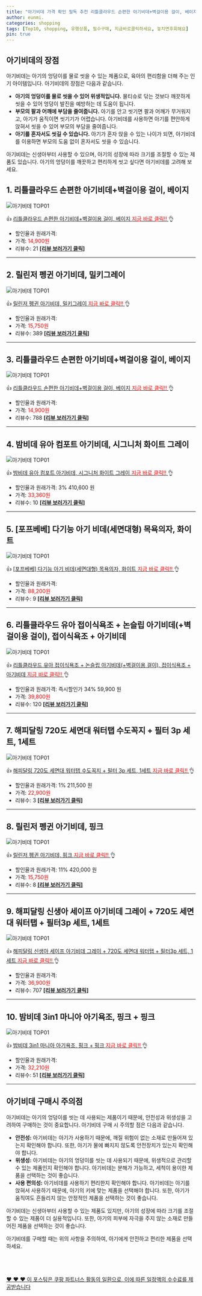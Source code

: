 ```yaml
---
title: "아기비데 가격 확인 필독 추천 리틀클라우드 손편한 아기비데+벽걸이용 걸이, 베이지 비교 장점 구매가이드"
author: eunmi.
categories: shopping
tags: [Top10, shopping, 유행상품, 필수구매, 지금바로클릭하세요, 놓치면후회해요]
pin: true
---
```

## 아기비데의 장점

아기비데는 아기의 엉덩이를 물로 씻을 수 있는 제품으로, 육아의 편리함을 더해 주는 인기 아이템입니다. 아기비데의 장점은 다음과 같습니다.

* **아기의 엉덩이를 물로 씻을 수 있어 위생적입니다.** 물티슈로 닦는 것보다 깨끗하게 씻을 수 있어 엉덩이 발진을 예방하는 데 도움이 됩니다.
* **부모의 팔과 어깨에 부담을 줄여줍니다.** 아기를 안고 씻기면 팔과 어깨가 무거워지고, 아기가 움직이면 씻기기가 어렵습니다. 아기비데를 사용하면 아기를 편안하게 앉혀서 씻을 수 있어 부모의 부담을 줄여줍니다.
* **아기를 혼자서도 씻길 수 있습니다.** 아기가 혼자 앉을 수 있는 나이가 되면, 아기비데를 이용하면 부모의 도움 없이 혼자서도 씻을 수 있습니다.

아기비데는 신생아부터 사용할 수 있으며, 아기의 성장에 따라 크기를 조절할 수 있는 제품도 있습니다. 아기의 엉덩이를 깨끗하고 편리하게 씻고 싶다면 아기비데를 고려해 보세요.

   

## 1. 리틀클라우드 손편한 아기비데+벽걸이용 걸이, 베이지

![아기비데 TOP01](https://thumbnail8.coupangcdn.com/thumbnails/remote/230x230ex/image/vendor_inventory/5fd2/fb8ae6a469db67a47f815c28a10957440232f3c0762b76c6d6767674420b.jpg)


👍 [리틀클라우드 손편한 아기비데+벽걸이용 걸이, 베이지 <font color=red> 지금 바로 클릭!! </font> ](https://link.coupang.com/re/AFFSDP?lptag=AF3617701&subid=GithubCoopas&pageKey=7282655850&traceid=V0-153&itemId=18596669038&vendorItemId=85812496656) 👌 


- 할인율과 원래가격: 
- 가격: <span style='color:red'>14,900원</span>
- 리뷰수: 21  [**[리뷰 보러가기 클릭]**](https://link.coupang.com/re/AFFSDP?lptag=AF3617701&subid=GithubCoopas&pageKey=7282655850&traceid=V0-153&itemId=18596669038&vendorItemId=85812496656)

---


   

## 2. 릴린저 펭귄 아기비데, 밀키그레이

![아기비데 TOP01](https://thumbnail7.coupangcdn.com/thumbnails/remote/230x230ex/image/retail/images/2020/07/09/13/6/beda025c-4198-46ec-ab71-8def7e80f671.jpg)


👍 [릴린저 펭귄 아기비데, 밀키그레이 <font color=red> 지금 바로 클릭!! </font> ](https://link.coupang.com/re/AFFSDP?lptag=AF3617701&subid=GithubCoopas&pageKey=1801449622&traceid=V0-153&itemId=3065107546&vendorItemId=71053052675) 👌 


- 할인율과 원래가격: 
- 가격: <span style='color:red'>15,750원</span>
- 리뷰수: 389  [**[리뷰 보러가기 클릭]**](https://link.coupang.com/re/AFFSDP?lptag=AF3617701&subid=GithubCoopas&pageKey=1801449622&traceid=V0-153&itemId=3065107546&vendorItemId=71053052675)

---


   

## 3. 리틀클라우드 손편한 아기비데+벽걸이용 걸이, 베이지

![아기비데 TOP01](https://thumbnail8.coupangcdn.com/thumbnails/remote/230x230ex/image/vendor_inventory/5fd2/fb8ae6a469db67a47f815c28a10957440232f3c0762b76c6d6767674420b.jpg)


👍 [리틀클라우드 손편한 아기비데+벽걸이용 걸이, 베이지 <font color=red> 지금 바로 클릭!! </font> ](https://link.coupang.com/re/AFFSDP?lptag=AF3617701&subid=GithubCoopas&pageKey=7282655850&traceid=V0-153&itemId=18596669038&vendorItemId=85812496656) 👌 


- 할인율과 원래가격: 
- 가격: <span style='color:red'>14,900원</span>
- 리뷰수: 788  [**[리뷰 보러가기 클릭]**](https://link.coupang.com/re/AFFSDP?lptag=AF3617701&subid=GithubCoopas&pageKey=7282655850&traceid=V0-153&itemId=18596669038&vendorItemId=85812496656)

---


   

## 4. 밤비데 유아 컴포트 아기비데, 시그니처 화이트 그레이

![아기비데 TOP01](https://thumbnail7.coupangcdn.com/thumbnails/remote/230x230ex/image/retail/images/2022/12/21/11/8/df25318a-44bd-43f9-87ea-67439e7803b1.jpg)


👍 [밤비데 유아 컴포트 아기비데, 시그니처 화이트 그레이 <font color=red> 지금 바로 클릭!! </font> ](https://link.coupang.com/re/AFFSDP?lptag=AF3617701&subid=GithubCoopas&pageKey=7011738039&traceid=V0-153&itemId=17234296038&vendorItemId=84405959383) 👌 


- 할인율과 원래가격: 3%  410,600   원
- 가격: <span style='color:red'>33,360원</span>
- 리뷰수: 10  [**[리뷰 보러가기 클릭]**](https://link.coupang.com/re/AFFSDP?lptag=AF3617701&subid=GithubCoopas&pageKey=7011738039&traceid=V0-153&itemId=17234296038&vendorItemId=84405959383)

---


   

## 5. [포프베베] 다기능 아기 비데(세면대형) 목욕의자, 화이트

![아기비데 TOP01](https://thumbnail9.coupangcdn.com/thumbnails/remote/230x230ex/image/vendor_inventory/72b1/cd7e5103f4965672e2a65b8a14e7f433a83483c76e425eed5433475e4363.png)


👍 [[포프베베] 다기능 아기 비데(세면대형) 목욕의자, 화이트 <font color=red> 지금 바로 클릭!! </font> ](https://link.coupang.com/re/AFFSDP?lptag=AF3617701&subid=GithubCoopas&pageKey=2016431917&traceid=V0-153&itemId=3429995402&vendorItemId=71416515239) 👌 


- 할인율과 원래가격: 
- 가격: <span style='color:red'>88,200원</span>
- 리뷰수: 9  [**[리뷰 보러가기 클릭]**](https://link.coupang.com/re/AFFSDP?lptag=AF3617701&subid=GithubCoopas&pageKey=2016431917&traceid=V0-153&itemId=3429995402&vendorItemId=71416515239)

---


   

## 6. 리틀클라우드 유아 접이식욕조 + 논슬립 아기비데(+벽걸이용 걸이), 접이식욕조 + 아기비데

![아기비데 TOP01](https://thumbnail9.coupangcdn.com/thumbnails/remote/230x230ex/image/vendor_inventory/9e11/c8661cdae0d531736c7487f649614a3b91d09bcea1155210f34cd2c304f4.jpg)


👍 [리틀클라우드 유아 접이식욕조 + 논슬립 아기비데(+벽걸이용 걸이), 접이식욕조 + 아기비데 <font color=red> 지금 바로 클릭!! </font> ](https://link.coupang.com/re/AFFSDP?lptag=AF3617701&subid=GithubCoopas&pageKey=7600871128&traceid=V0-153&itemId=20106193247&vendorItemId=87201072358) 👌 


- 할인율과 원래가격: 즉시할인가 34%  59,900   원
- 가격: <span style='color:red'>39,800원</span>
- 리뷰수: 120  [**[리뷰 보러가기 클릭]**](https://link.coupang.com/re/AFFSDP?lptag=AF3617701&subid=GithubCoopas&pageKey=7600871128&traceid=V0-153&itemId=20106193247&vendorItemId=87201072358)

---


   

## 7. 해피달링 720도 세면대 워터탭 수도꼭지 + 필터 3p 세트, 1세트

![아기비데 TOP01](https://thumbnail9.coupangcdn.com/thumbnails/remote/230x230ex/image/retail/images/5848902305074792-656c4283-ce63-44ef-9ddd-47ef36235aa1.jpg)


👍 [해피달링 720도 세면대 워터탭 수도꼭지 + 필터 3p 세트, 1세트 <font color=red> 지금 바로 클릭!! </font> ](https://link.coupang.com/re/AFFSDP?lptag=AF3617701&subid=GithubCoopas&pageKey=6408282187&traceid=V0-153&itemId=13732292963&vendorItemId=86434283827) 👌 


- 할인율과 원래가격: 1%  211,500   원
- 가격: <span style='color:red'>22,900원</span>
- 리뷰수: 3  [**[리뷰 보러가기 클릭]**](https://link.coupang.com/re/AFFSDP?lptag=AF3617701&subid=GithubCoopas&pageKey=6408282187&traceid=V0-153&itemId=13732292963&vendorItemId=86434283827)

---


   

## 8. 릴린저 펭귄 아기비데, 핑크

![아기비데 TOP01](https://thumbnail6.coupangcdn.com/thumbnails/remote/230x230ex/image/product/image/vendoritem/2018/12/26/3892856449/8f7758ef-9604-4d63-8539-cc119b23630f.jpg)


👍 [릴린저 펭귄 아기비데, 핑크 <font color=red> 지금 바로 클릭!! </font> ](https://link.coupang.com/re/AFFSDP?lptag=AF3617701&subid=GithubCoopas&pageKey=1801449622&traceid=V0-153&itemId=367653820&vendorItemId=3892856449) 👌 


- 할인율과 원래가격: 11%  420,000   원
- 가격: <span style='color:red'>15,750원</span>
- 리뷰수: 8  [**[리뷰 보러가기 클릭]**](https://link.coupang.com/re/AFFSDP?lptag=AF3617701&subid=GithubCoopas&pageKey=1801449622&traceid=V0-153&itemId=367653820&vendorItemId=3892856449)

---


   

## 9. 해피달링 신생아 세이프 아기비데 그레이 + 720도 세면대 워터탭 + 필터3p 세트, 1세트

![아기비데 TOP01](https://thumbnail10.coupangcdn.com/thumbnails/remote/230x230ex/image/vendor_inventory/62ca/3b1eb721b12c7cfee5d2d23b35af518317b152964a66d740c7d05a770ec4.jpg)


👍 [해피달링 신생아 세이프 아기비데 그레이 + 720도 세면대 워터탭 + 필터3p 세트, 1세트 <font color=red> 지금 바로 클릭!! </font> ](https://link.coupang.com/re/AFFSDP?lptag=AF3617701&subid=GithubCoopas&pageKey=7680056664&traceid=V0-153&itemId=20510869973&vendorItemId=87589769313) 👌 


- 할인율과 원래가격: 
- 가격: <span style='color:red'>36,900원</span>
- 리뷰수: 707  [**[리뷰 보러가기 클릭]**](https://link.coupang.com/re/AFFSDP?lptag=AF3617701&subid=GithubCoopas&pageKey=7680056664&traceid=V0-153&itemId=20510869973&vendorItemId=87589769313)

---


   

## 10. 밤비데 3in1 마니아 아기욕조, 핑크 + 핑크

![아기비데 TOP01](https://thumbnail9.coupangcdn.com/thumbnails/remote/230x230ex/image/retail/images/2023/06/23/16/8/0caa4776-bafb-4cd7-b4ee-242020710532.jpg)


👍 [밤비데 3in1 마니아 아기욕조, 핑크 + 핑크 <font color=red> 지금 바로 클릭!! </font> ](https://link.coupang.com/re/AFFSDP?lptag=AF3617701&subid=GithubCoopas&pageKey=7079534885&traceid=V0-153&itemId=17606534410&vendorItemId=86363814784) 👌 


- 할인율과 원래가격: 
- 가격: <span style='color:red'>32,210원</span>
- 리뷰수: 51  [**[리뷰 보러가기 클릭]**](https://link.coupang.com/re/AFFSDP?lptag=AF3617701&subid=GithubCoopas&pageKey=7079534885&traceid=V0-153&itemId=17606534410&vendorItemId=86363814784)

---
## 아기비데 구매시 주의점

아기비데는 아기의 엉덩이를 씻는 데 사용되는 제품이기 때문에, 안전성과 위생성을 고려하여 구매하는 것이 중요합니다. 아기비데 구매 시 주의할 점은 다음과 같습니다.

* **안전성:** 아기비데는 아기가 사용하기 때문에, 깨질 위험이 없는 소재로 만들어져 있는지 확인해야 합니다. 또한, 아기가 물에 빠지지 않도록 안전장치가 있는지 확인해야 합니다.
* **위생성:** 아기비데는 아기의 엉덩이를 씻는 데 사용되기 때문에, 위생적으로 관리할 수 있는 제품인지 확인해야 합니다. 아기비데는 분해가 가능하고, 세척이 용이한 제품을 선택하는 것이 좋습니다.
* **사용 편의성:** 아기비데를 사용하기 편리한지 확인해야 합니다. 아기비데는 아기를 앉혀서 사용하기 때문에, 아기의 키에 맞는 제품을 선택해야 합니다. 또한, 아기가 움직여도 흔들리지 않는 안정적인 제품을 선택하는 것이 좋습니다.

아기비데는 신생아부터 사용할 수 있는 제품도 있지만, 아기의 성장에 따라 크기를 조절할 수 있는 제품이 더 실용적입니다. 또한, 아기의 피부에 자극을 주지 않는 소재로 만들어진 제품을 선택하는 것이 좋습니다.

아기비데를 구매할 때는 위의 사항을 주의하여, 아기에게 안전하고 편리한 제품을 선택하세요.<br><br><br><br><br> [ ❤ ❤ ❤ 이 포스팅은 쿠팡 파트너스 활동의 일환으로, 이에 따른 일정액의 수수료를 제공받습니다](https://link.coupang.com/a/bcEFyh)